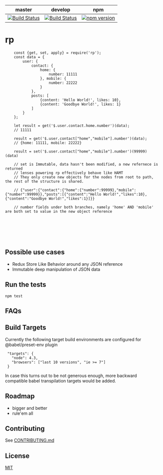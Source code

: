 master|develop|npm
---|---|---
[![Build Status](https://travis-ci.org/sdawood/rp.svg?branch=master)](https://travis-ci.org/sdawood/rp)|[![Build Status](https://travis-ci.org/sdawood/rp.svg?branch=develop)](https://travis-ci.org/sdawood/rp)|[![npm version](https://badge.fury.io/js/rp.svg)](https://badge.fury.io/js/rp)

# rp
```
    const {get, set, apply} = require('rp');
    const data = {
        user: {
            contact: {
                home: {
                    number: 11111
                }, mobile: {
                    number: 22222
                }
            },
            posts: [
                {content: 'Hello World!', likes: 10},
                {content: 'Goodbye World!', likes: 1}
            ]
        }
    };

    let result = get('$.user.contact.home.number')(data);
    // 11111

    result = get('$.user.contact["home","mobile"].number')(data);
    // {home: 11111, mobile: 22222}

    result = set('$.user.contact["home","mobile"].number')(99999)(data)

    // set is Immutable, data hasn't been modified, a new refernece is returned
    // lenses powering rp effectively behave like HAMT
    // They only create new objects for the nodes from root to path, the rest of the structure is shared.

    // {"user":{"contact":{"home":{"number":99999},"mobile":{"number":99999}},"posts":[{"content":"Hello World!","likes":10},{"content":"Goodbye World!","likes":1}]}}

    // number fields under both branches, namely 'home' AND 'mobile' are both set to value in the new object reference







```

## Possible use cases
- Redux Store Like Behavior around any JSON reference
- Immutable deep manipulation of JSON data

## Run the tests

  ```
  npm test
  ```

## FAQs

## Build Targets
Currently the following target build environments are configured for @babel/preset-env plugin
```
 "targets": {
   "node": 4.3,
   "browsers": ["last 10 versions", "ie >= 7"]
 }
```
In case this turns out to be not generous enough, more backward compatible babel transpilation targets would be added.

## Roadmap

- bigger and better
- rule'em all

## Contributing
See [CONTRIBUTING.md](CONTRIBUTING.md)

## License

[MIT](LICENSE)
